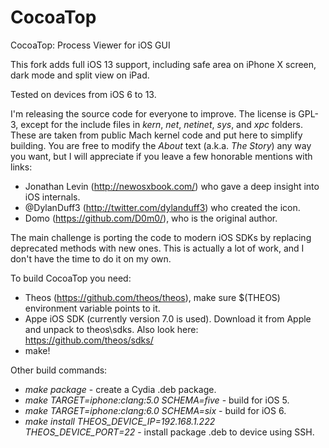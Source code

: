 # CocoaTop
CocoaTop: Process Viewer for iOS GUI

This fork adds full iOS 13 support, including safe area on iPhone X screen,  dark mode and split view on iPad.

Tested on devices from iOS 6 to 13.

I'm releasing the source code for everyone to improve. The license is GPL-3, except for the include files in *kern*, *net*, *netinet*, *sys*, and *xpc* folders. These are taken from public Mach kernel code and put here to simplify building. You are free to modify the *About* text (a.k.a. *The Story*) any way you want, but I will appreciate if you leave a few honorable mentions with links:
* Jonathan Levin (http://newosxbook.com/) who gave a deep insight into iOS internals.
* @DylanDuff3 (http://twitter.com/dylanduff3) who created the icon.
* Domo (https://github.com/D0m0/), who is the original author.

The main challenge is porting the code to modern iOS SDKs by replacing deprecated methods with new ones. This is actually a lot of work, and I don't have the time to do it on my own.

To build CocoaTop you need:
* Theos (https://github.com/theos/theos), make sure $(THEOS) environment variable points to it.
* Appe iOS SDK (currently version 7.0 is used). Download it from Apple and unpack to theos\sdks\. Also look here: https://github.com/theos/sdks/
* make!

Other build commands:
* *make package* - create a Cydia .deb package.
* *make TARGET=iphone:clang:5.0 SCHEMA=five* - build for iOS 5.
* *make TARGET=iphone:clang:6.0 SCHEMA=six* - build for iOS 6.
* *make install THEOS_DEVICE_IP=192.168.1.222 THEOS_DEVICE_PORT=22* - install package .deb to device using SSH.
